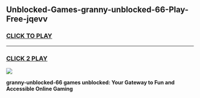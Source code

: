 
## Unblocked-Games-granny-unblocked-66-Play-Free-jqevv
<h3>
<a href="https://premium76.site?title=granny-unblocked-66&ref=18A1">CLICK TO PLAY</a></h3>
<hr>

<h3>
<a href="https://premium76.site?title=granny-unblocked-66&ref=18A1">CLICK 2 PLAY</a>
  
</h3>

<a href="https://premium76.site?title=granny-unblocked-66&ref=18A1"><img src="https://clearcache.store/games.png"></a>


**granny-unblocked-66 games unblocked: Your Gateway to Fun and Accessible Online Gaming**
